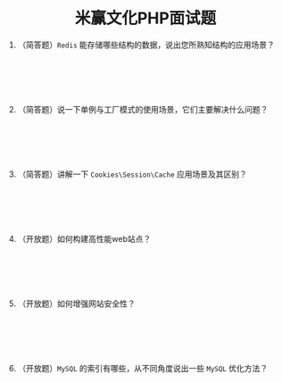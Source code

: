 <center><h1>米赢文化PHP面试题</h1></center>

1. （简答题）`Redis` 能存储哪些结构的数据，说出您所熟知结构的应用场景？
<br />
<br />
<br />
<br />

2. （简答题）说一下单例与工厂模式的使用场景，它们主要解决什么问题？
<br />
<br />
<br />
<br />

3. （简答题）讲解一下 `Cookies\Session\Cache` 应用场景及其区别？
<br />
<br />
<br />
<br />

4.  （开放题）如何构建高性能web站点？
<br />
<br />
<br />
<br />

5.  （开放题）如何增强网站安全性？
<br />
<br />
<br />
<br />

6. （开放题）`MySQL` 的索引有哪些，从不同角度说出一些 `MySQL` 优化方法？
<br />
<br />
<br />
<br />
<!--stackedit_data:
eyJoaXN0b3J5IjpbLTc5OTc5MTgyNywtOTMzOTc1MTFdfQ==
-->